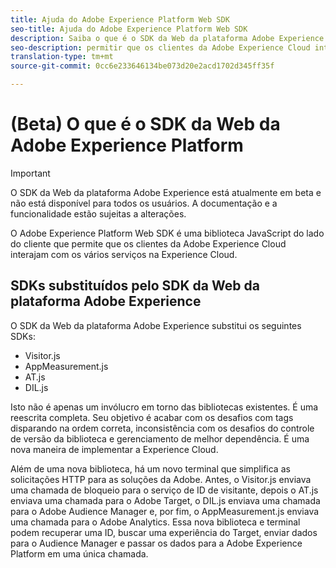```yaml
---
title: Ajuda do Adobe Experience Platform Web SDK
seo-title: Ajuda do Adobe Experience Platform Web SDK
description: Saiba o que é o SDK da Web da plataforma Adobe Experience e como ele pode ser usado.
seo-description: permitir que os clientes da Adobe Experience Cloud interajam com os vários serviços na Experience Cloud
translation-type: tm+mt
source-git-commit: 0cc6e233646134be073d20e2acd1702d345ff35f

---
```



# (Beta) O que é o SDK da Web da Adobe Experience Platform

>[!IMPORTANT]
>
>O SDK da Web da plataforma Adobe Experience está atualmente em beta e não está disponível para todos os usuários. A documentação e a funcionalidade estão sujeitas a alterações.

O Adobe Experience Platform Web SDK é uma biblioteca JavaScript do lado do cliente que permite que os clientes da Adobe Experience Cloud interajam com os vários serviços na Experience Cloud.

## SDKs substituídos pelo SDK da Web da plataforma Adobe Experience

O SDK da Web da plataforma Adobe Experience substitui os seguintes SDKs:

* Visitor.js
* AppMeasurement.js
* AT.js
* DIL.js

Isto não é apenas um invólucro em torno das bibliotecas existentes. É uma reescrita completa. Seu objetivo é acabar com os desafios com tags disparando na ordem correta, inconsistência com os desafios do controle de versão da biblioteca e gerenciamento de melhor dependência. É uma nova maneira de implementar a Experience Cloud.

Além de uma nova biblioteca, há um novo terminal que simplifica as solicitações HTTP para as soluções da Adobe. Antes, o Visitor.js enviava uma chamada de bloqueio para o serviço de ID de visitante, depois o AT.js enviava uma chamada para o Adobe Target, o DIL.js enviava uma chamada para o Adobe Audience Manager e, por fim, o AppMeasurement.js enviava uma chamada para o Adobe Analytics. Essa nova biblioteca e terminal podem recuperar uma ID, buscar uma experiência do Target, enviar dados para o Audience Manager e passar os dados para a Adobe Experience Platform em uma única chamada.